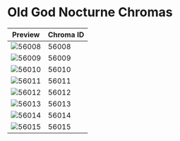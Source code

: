 # Old God Nocturne Chromas

| Preview | Chroma ID |
|---------|-----------|
| ![56008](https://raw.communitydragon.org/latest/plugins/rcp-be-lol-game-data/global/default/v1/champion-chroma-images/56/56008.png) | 56008 |
| ![56009](https://raw.communitydragon.org/latest/plugins/rcp-be-lol-game-data/global/default/v1/champion-chroma-images/56/56009.png) | 56009 |
| ![56010](https://raw.communitydragon.org/latest/plugins/rcp-be-lol-game-data/global/default/v1/champion-chroma-images/56/56010.png) | 56010 |
| ![56011](https://raw.communitydragon.org/latest/plugins/rcp-be-lol-game-data/global/default/v1/champion-chroma-images/56/56011.png) | 56011 |
| ![56012](https://raw.communitydragon.org/latest/plugins/rcp-be-lol-game-data/global/default/v1/champion-chroma-images/56/56012.png) | 56012 |
| ![56013](https://raw.communitydragon.org/latest/plugins/rcp-be-lol-game-data/global/default/v1/champion-chroma-images/56/56013.png) | 56013 |
| ![56014](https://raw.communitydragon.org/latest/plugins/rcp-be-lol-game-data/global/default/v1/champion-chroma-images/56/56014.png) | 56014 |
| ![56015](https://raw.communitydragon.org/latest/plugins/rcp-be-lol-game-data/global/default/v1/champion-chroma-images/56/56015.png) | 56015 |